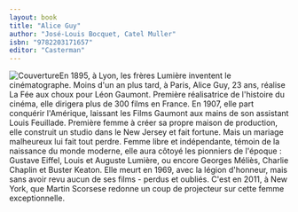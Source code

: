 ```yaml
---
layout: book
title: "Alice Guy"
author: "José-Louis Bocquet, Catel Muller"
isbn: "9782203171657"
editor: "Casterman"
---
```

![Couverture](/img/9782203171657.jpg)En 1895, à Lyon, les frères Lumière inventent le cinématographe. Moins d'un an plus tard, à Paris, Alice Guy, 23 ans, réalise La Fée aux choux pour Léon Gaumont. Première réalisatrice de l'histoire du cinéma, elle dirigera plus de 300 films en France. En 1907, elle part conquérir l'Amérique, laissant les Films Gaumont aux mains de son assistant Louis Feuillade. Première femme à créer sa propre maison de production, elle construit un studio dans le New Jersey et fait fortune. Mais un mariage malheureux lui fait tout perdre. Femme libre et indépendante, témoin de la naissance du monde moderne, elle aura côtoyé les pionniers de l'époque : Gustave Eiffel, Louis et Auguste Lumière, ou encore Georges Méliès, Charlie Chaplin et Buster Keaton. Elle meurt en 1969, avec la légion d'honneur, mais sans avoir revu aucun de ses films - perdus et oubliés. C'est en 2011, à New York, que Martin Scorsese redonne un coup de projecteur sur cette femme exceptionnelle.